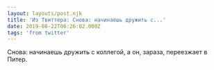 ```yaml
---
layout: layouts/post.njk
title: 'Из Твиттера: Снова: начинаешь дружить с...'
date: 2019-08-22T06:26:02.000Z
tags: 'from twitter'
---
```



Снова: начинаешь дружить с коллегой, а он, зараза, переезжает в Питер.
